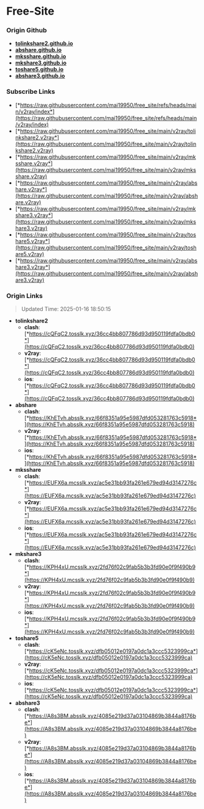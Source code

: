 # Free-Site

### Origin Github

- [**tolinkshare2.github.io**](https://github.com/tolinkshare2/tolinkshare2.github.io)
- [**abshare.github.io**](https://github.com/abshare/abshare.github.io)
- [**mksshare.github.io**](https://github.com/mksshare/mksshare.github.io)
- [**mkshare3.github.io**](https://github.com/mkshare3/mkshare3.github.io)
- [**toshare5.github.io**](https://github.com/toshare5/toshare5.github.io)
- [**abshare3.github.io**](https://github.com/abshare3/abshare3.github.io)

### Subscribe Links

- [*https://raw.githubusercontent.com/mai19950/free_site/refs/heads/main/v2ray/index*](https://raw.githubusercontent.com/mai19950/free_site/refs/heads/main/v2ray/index)
- [*https://raw.githubusercontent.com/mai19950/free_site/main/v2ray/tolinkshare2.v2ray*](https://raw.githubusercontent.com/mai19950/free_site/main/v2ray/tolinkshare2.v2ray)
- [*https://raw.githubusercontent.com/mai19950/free_site/main/v2ray/mksshare.v2ray*](https://raw.githubusercontent.com/mai19950/free_site/main/v2ray/mksshare.v2ray)
- [*https://raw.githubusercontent.com/mai19950/free_site/main/v2ray/abshare.v2ray*](https://raw.githubusercontent.com/mai19950/free_site/main/v2ray/abshare.v2ray)
- [*https://raw.githubusercontent.com/mai19950/free_site/main/v2ray/mkshare3.v2ray*](https://raw.githubusercontent.com/mai19950/free_site/main/v2ray/mkshare3.v2ray)
- [*https://raw.githubusercontent.com/mai19950/free_site/main/v2ray/toshare5.v2ray*](https://raw.githubusercontent.com/mai19950/free_site/main/v2ray/toshare5.v2ray)
- [*https://raw.githubusercontent.com/mai19950/free_site/main/v2ray/abshare3.v2ray*](https://raw.githubusercontent.com/mai19950/free_site/main/v2ray/abshare3.v2ray)

### Origin Links

> Updated Time: 2025-01-16 18:50:15

- **tolinkshare2**
  - **clash**: [*https://cQFqC2.tosslk.xyz/36cc4bb807786d93d950119fdfa0bdb0*](https://cQFqC2.tosslk.xyz/36cc4bb807786d93d950119fdfa0bdb0)
  - **v2ray**: [*https://cQFqC2.tosslk.xyz/36cc4bb807786d93d950119fdfa0bdb0*](https://cQFqC2.tosslk.xyz/36cc4bb807786d93d950119fdfa0bdb0)
  - **ios**: [*https://cQFqC2.tosslk.xyz/36cc4bb807786d93d950119fdfa0bdb0*](https://cQFqC2.tosslk.xyz/36cc4bb807786d93d950119fdfa0bdb0)
- **abshare**
  - **clash**: [*https://KhETvh.absslk.xyz/66f8351a95e5987dfd053281763c5918*](https://KhETvh.absslk.xyz/66f8351a95e5987dfd053281763c5918)
  - **v2ray**: [*https://KhETvh.absslk.xyz/66f8351a95e5987dfd053281763c5918*](https://KhETvh.absslk.xyz/66f8351a95e5987dfd053281763c5918)
  - **ios**: [*https://KhETvh.absslk.xyz/66f8351a95e5987dfd053281763c5918*](https://KhETvh.absslk.xyz/66f8351a95e5987dfd053281763c5918)
- **mksshare**
  - **clash**: [*https://EUFX6a.mcsslk.xyz/ac5e31bb93fa261e679ed94d3147276c*](https://EUFX6a.mcsslk.xyz/ac5e31bb93fa261e679ed94d3147276c)
  - **v2ray**: [*https://EUFX6a.mcsslk.xyz/ac5e31bb93fa261e679ed94d3147276c*](https://EUFX6a.mcsslk.xyz/ac5e31bb93fa261e679ed94d3147276c)
  - **ios**: [*https://EUFX6a.mcsslk.xyz/ac5e31bb93fa261e679ed94d3147276c*](https://EUFX6a.mcsslk.xyz/ac5e31bb93fa261e679ed94d3147276c)
- **mkshare3**
  - **clash**: [*https://KPH4xU.mcsslk.xyz/2fd76f02c9fab5b3b3fd90e0f9f490b9*](https://KPH4xU.mcsslk.xyz/2fd76f02c9fab5b3b3fd90e0f9f490b9)
  - **v2ray**: [*https://KPH4xU.mcsslk.xyz/2fd76f02c9fab5b3b3fd90e0f9f490b9*](https://KPH4xU.mcsslk.xyz/2fd76f02c9fab5b3b3fd90e0f9f490b9)
  - **ios**: [*https://KPH4xU.mcsslk.xyz/2fd76f02c9fab5b3b3fd90e0f9f490b9*](https://KPH4xU.mcsslk.xyz/2fd76f02c9fab5b3b3fd90e0f9f490b9)
- **toshare5**
  - **clash**: [*https://cK5eNc.tosslk.xyz/dfb05012e0197a0dc1a3ccc5323999ca*](https://cK5eNc.tosslk.xyz/dfb05012e0197a0dc1a3ccc5323999ca)
  - **v2ray**: [*https://cK5eNc.tosslk.xyz/dfb05012e0197a0dc1a3ccc5323999ca*](https://cK5eNc.tosslk.xyz/dfb05012e0197a0dc1a3ccc5323999ca)
  - **ios**: [*https://cK5eNc.tosslk.xyz/dfb05012e0197a0dc1a3ccc5323999ca*](https://cK5eNc.tosslk.xyz/dfb05012e0197a0dc1a3ccc5323999ca)
- **abshare3**
  - **clash**: [*https://A8s3BM.absslk.xyz/4085e219d37a03104869b3844a8176be*](https://A8s3BM.absslk.xyz/4085e219d37a03104869b3844a8176be)
  - **v2ray**: [*https://A8s3BM.absslk.xyz/4085e219d37a03104869b3844a8176be*](https://A8s3BM.absslk.xyz/4085e219d37a03104869b3844a8176be)
  - **ios**: [*https://A8s3BM.absslk.xyz/4085e219d37a03104869b3844a8176be*](https://A8s3BM.absslk.xyz/4085e219d37a03104869b3844a8176be)
